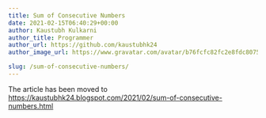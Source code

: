 ```yaml
---
title: Sum of Consecutive Numbers
date: 2021-02-15T06:40:29+00:00
author: Kaustubh Kulkarni
author_title: Programmer
author_url: https://github.com/kaustubhk24
author_image_url: https://www.gravatar.com/avatar/b76fcfc82fc2e8fdc8075636f1735f61?s=200

slug: /sum-of-consecutive-numbers/
---
```

The article has been moved to https://kaustubhk24.blogspot.com/2021/02/sum-of-consecutive-numbers.html